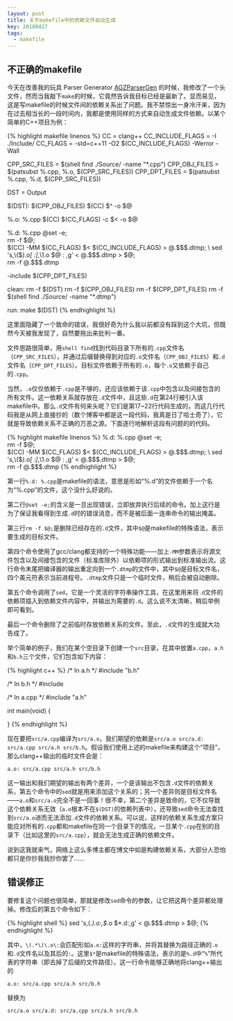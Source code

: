 ```yaml
---
layout: post
title: 关于makefile中的依赖文件自动生成
key: 20180427
tags:
  - makefile
---
```


<!--more-->

## 不正确的makefile

今天在改善我的玩具 Parser Generator [AGZParserGen](https://github.com/AirGuanZ/AGZParserGen) 的时候，我修改了一个头文件，然而当我敲下`make`的时候，它竟然告诉我目标已经是最新了。显而易见，这是写makefile的时候文件间的依赖关系出了问题。我不禁惊出一身冷汗来，因为在过去相当长的一段时间内，我都是使用同样的方式来自动生成文件依赖。以某个简单的C++项目为例：

{% highlight makefile linenos %}
CC = clang++
CC_INCLUDE_FLAGS = -I ./Include/
CC_FLAGS = -std=c++11 -O2 $(CC_INCLUDE_FLAGS) -Werror -Wall

CPP_SRC_FILES = $(shell find ./Source/ -name "*.cpp")
CPP_OBJ_FILES = $(patsubst %.cpp, %.o, $(CPP_SRC_FILES))
CPP_DPT_FILES = $(patsubst %.cpp, %.d, $(CPP_SRC_FILES))

DST = Output

$(DST): $(CPP_OBJ_FILES)
	$(CC) $^ -o $@

%.o: %.cpp
	$(CC) $(CC_FLAGS) -c $< -o $@

%.d: %.cpp
	@set -e; \
	rm -f $@; \
	$(CC) -MM $(CC_FLAGS) $< $(CC_INCLUDE_FLAGS) > $@.$$$$.dtmp; \
	sed 's,\($*\)\.o[ :]*,\1.o $@ : ,g' < $@.$$$$.dtmp > $@; \
	rm -f $@.$$$$.dtmp

-include $(CPP_DPT_FILES)

clean:
	rm -f $(DST)
	rm -f $(CPP_OBJ_FILES)
	rm -f $(CPP_DPT_FILES)
	rm -f $(shell find ./Source/ -name "*.dtmp")

run:
	make
	$(DST)
{% endhighlight %}

这里面隐藏了一个致命的错误，我很好奇为什么我以前都没有踩到这个大坑，但既然今天被我发现了，自然要拖出来批判一番。

文件思路很简单，用`shell find`找到代码目录下所有的`.cpp`文件名（`CPP_SRC_FILES`），并通过后缀替换得到对应的`.o`文件名（`CPP_OBJ_FILES`）和`.d`文件名（`CPP_DPT_FILES`）。目标文件依赖于所有的`.o`，每个`.o`又依赖于自己的`.cpp`。

当然，`.o`仅仅依赖于`.cpp`是不够的，还应该依赖于该`.cpp`中包含以及间接包含的所有文件。这一依赖关系就存放在`.d`文件中，且这些`.d`在第24行被引入该makefile中。那么`.d`文件有何来头呢？它们是第17~22行代码生成的，而这几行代码我是从网上直接抄的（数个博客中都是这一段代码，我真是日了哈士奇了），它就是导致依赖关系不正确的万恶之源。下面逐行地解析这段有问题的的代码。

{% highlight makefile linenos %}
%.d: %.cpp
	@set -e; \
	rm -f $@; \
	$(CC) -MM $(CC_FLAGS) $< $(CC_INCLUDE_FLAGS) > $@.$$$$.dtmp; \
	sed 's,\($*\)\.o[ :]*,\1.o $@ : ,g' < $@.$$$$.dtmp > $@; \
	rm -f $@.$$$$.dtmp
{% endhighlight %}

第一行`%.d: %.cpp`是makefile的语法，意思是形如“%.d”的文件依赖于一个名为“%.cpp”的文件，这个没什么好说的。

第二行`@set -e;`的含义是一旦出现错误，立即放弃执行后续的命令。加上这行是为了保证我看得到生成`.d`时的错误消息，而不是被后面一连串命令的输出掩盖。

第三行`rm -f $@;`是删除已经存在的`.d`文件，其中`$@`是makefile的特殊语法，表示要生成的目标文件。

第四个命令使用了gcc/clang都支持的一个特殊功能——加上`-MM`参数表示将源文件包含以及间接包含的文件（标准库除外）以依赖项的形式输出到标准输出流。这行命令末尾把编译器的输出重定向到一个`.dtmp`的文件中，其中`$@`是目标文件名，四个美元符表示当前进程号。`.dtmp`文件只是一个临时文件，稍后会被自动删除。

第五个命令调用了`sed`，它是一个灵活的字符串操作工具，在这里用来将`.d`文件的依赖项插入到依赖文件内容中，并输出为需要的`.d`。这么说不太清晰，稍后举例即可看到。

最后一个命令删除了之前临时存放依赖关系的文件。至此，`.d`文件的生成就大功告成了。

举个简单的例子，我们在某个空目录下创建一个`src`目录，在其中放置`a.cpp`，`a.h`和`b.h`三个文件，它们包含如下内容：

{% highlight c++ %}
/* In a.h */
#include "b.h"

/* In b.h */
#include <iostream>

/* In a.cpp */
#include "a.h"

int main(void)
{

}
{% endhighlight %}

现在要把`src/a.cpp`编译为`src/a.o`，我们期望的依赖是`src/a.o src/a.d: src/a.cpp src/a.h src/b.h`。假设我们使用上述的makefile来构建这个“项目”，那么clang++输出的临时文件会是：

```
a.o: src/a.cpp src/a.h src/b.h
```

这一输出和我们期望的输出有两个差异，一个是该输出不包含`.d`文件的依赖关系，第五个命令中的`sed`就是用来添加这个关系的；另一个差异则是目标文件名——`a.o`和`src/a.o`完全不是一回事！很不幸，第二个差异是致命的，它不仅导致这个依赖关系无效（`a.o`根本不在`$(DST)`的依赖列表中），还导致`sed`命令无法查找到`src/a.o`进而无法添加`.d`文件的依赖关系。可以说，这样的依赖关系生成方案只能应对所有的`.cpp`都和makefile在同一个目录下的情况，一旦某个`.cpp`在别的目录下（比如这里的`src/a.cpp`），就会无法生成正确的依赖文件。

说到这我就来气，网络上这么多博主都在博文中如是构建依赖关系，大部分人恐怕都只是你抄我我抄你罢了……

## 错误修正

要修复这个问题也很简单，那就是修改`sed`命令的参数，让它把这两个差异都处理掉。修改后的第五个命令如下：

{% highlight shell %}
sed 's,\(.*\)\.o\:,$*\.o $*\.d\:,g' < $@.$$$$.dtmp > $@;
{% endhighlight %}

其中，`\(.*\)\.o\:`会匹配形如`a.o:`这样的字符串，并将其替换为路径正确的`.o`和`.d`文件名以及其后的`:`。这里`$*`是makefile的特殊语法，表示的是`%.d`中“`%`”所代表的字符串（即去掉了后缀的文件路径）。这一行命令能够正确地将clang++输出的

```
a.o: src/a.cpp src/a.h src/b.h
```

替换为

```
src/a.o src/a.d: src/a.cpp src/a.h src/b.h
```
